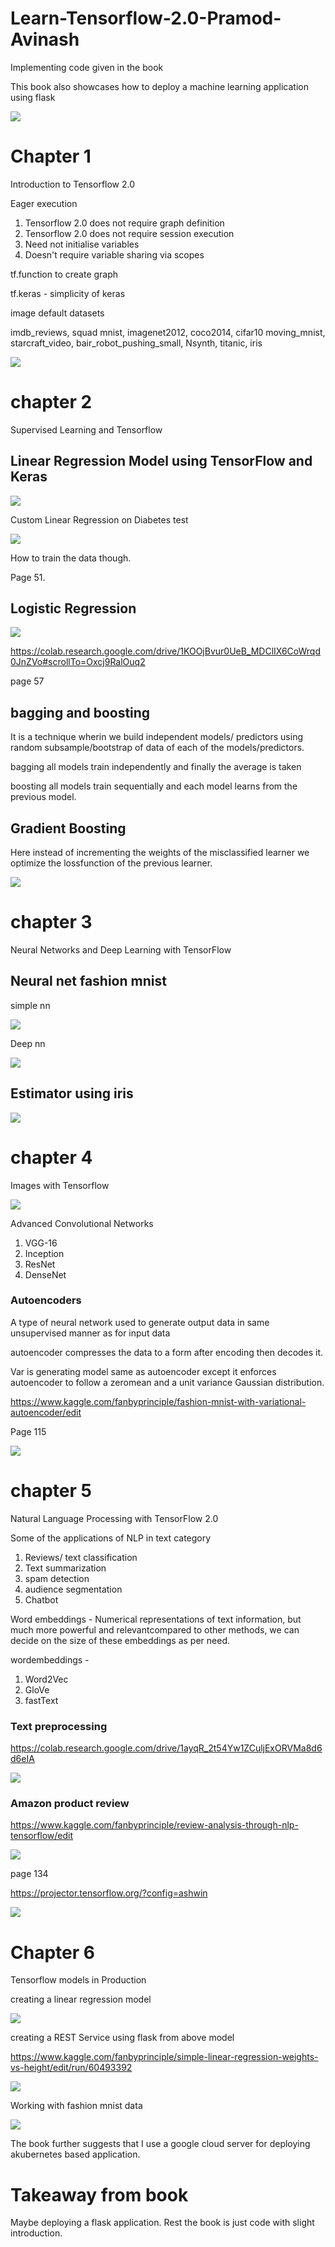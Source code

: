 # Learn-Tensorflow-2.0-Pramod-Avinash
Implementing code given in the book

This book also showcases how to deploy a machine learning application using flask

![](img/ch6_height_to_weight.gif)

# Chapter 1 

Introduction to Tensorflow 2.0

Eager execution
1. Tensorflow 2.0 does not require graph definition
2. Tensorflow 2.0 does not require session execution
3. Need not initialise variables
4. Doesn't require variable sharing via scopes

tf.function to create graph

tf.keras -  simplicity of keras

image default datasets

imdb_reviews, squad
mnist, imagenet2012, coco2014, cifar10
moving_mnist, starcraft_video, bair_robot_pushing_small, Nsynth, titanic, iris

![](img/ch1.png)

# chapter 2

Supervised Learning and Tensorflow

## Linear Regression Model using TensorFlow and Keras

![](img/ch2_linear_regression.png)

Custom Linear Regression on Diabetes test

![](img/ch2_linear_regression_custom.png)

How to train the data though.

Page 51.

## Logistic Regression

![](img/ch2_logistic_regression_seaborn.png)

https://colab.research.google.com/drive/1KOOjBvur0UeB_MDClIX6CoWrqd0JnZVo#scrollTo=Oxcj9RalOuq2

page 57

## bagging and boosting

It is a technique wherin we build independent models/ predictors using random subsample/bootstrap of data of each of the models/predictors.

bagging all models train independently and finally the average is taken

boosting all models train sequentially and each model learns from the previous model.

## Gradient Boosting

Here instead of incrementing the weights of the misclassified learner we optimize the lossfunction of the previous learner.

![](img/ch2_gradient_boosting.png)

# chapter 3

Neural Networks and Deep Learning with TensorFlow

## Neural net fashion mnist

simple nn

![](img/ch3_simplenn.png)

Deep nn

![](img/ch3_deepnn.png)

## Estimator using iris

![](img/ch3_iris_dataset.png)

# chapter 4

Images with Tensorflow

![](img/ch4_fashion_convnet.png)

Advanced Convolutional Networks 

1. VGG-16
2. Inception
3. ResNet
4. DenseNet

### Autoencoders

A type of neural network used to generate output data in same unsupervised manner as for input data

autoencoder compresses the data to a form after encoding then decodes it.

Var is generating model same as autoencoder except it enforces autoencoder to follow a zeromean and a unit variance Gaussian distribution.

https://www.kaggle.com/fanbyprinciple/fashion-mnist-with-variational-autoencoder/edit

Page 115

![](img/ch4_vae.gif)

# chapter 5

Natural Language Processing with TensorFlow 2.0

Some of the applications of NLP in text category 

1. Reviews/ text classification
2. Text summarization
3. spam detection
4. audience segmentation 
5. Chatbot

Word embeddings - Numerical representations of text information, but much more powerful and relevantcompared to other methods, we can decide on the size of these embeddings as per need.

wordembeddings - 

1. Word2Vec
2. GloVe
3. fastText

### Text preprocessing

https://colab.research.google.com/drive/1ayqR_2t54Yw1ZCuljExORVMa8d6d6eIA

![](img/ch5_simple_tokenizer.png)

### Amazon product review

https://www.kaggle.com/fanbyprinciple/review-analysis-through-nlp-tensorflow/edit

![](img/ch5_amazon_tokens.png)

page 134

https://projector.tensorflow.org/?config=ashwin

![](img/ch5_input_amazon.png)

# Chapter 6

Tensorflow models in Production

creating a linear regression model

![](img/ch6_simple_linear_regression.png)

creating a REST Service using flask from above model

https://www.kaggle.com/fanbyprinciple/simple-linear-regression-weights-vs-height/edit/run/60493392

![](img/ch6_height_to_weight.gif)

Working with fashion mnist data

![](img/ch6_pullover.png)

The book further suggests that I use a google cloud server for deploying  akubernetes based application.

# Takeaway from book

Maybe deploying a flask application. Rest the book is just code with slight introduction.